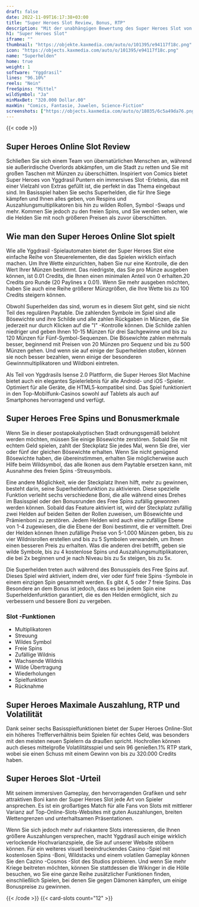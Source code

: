 ```yaml
---
draft: false
date: 2022-11-09T16:17:38+03:00
title: "Super Heroes Slot Review, Bonus, RTP"
description: "Mit der unabhängigen Bewertung des Super Heroes Slot von Yggdrasil können Sie kostenlos oder echtes Geld spielen und hier einen Bonus erhalten!"
h1: "Super Heroes Slot"
iframe: ""
thumbnail: "https://objekte.kaxmedia.com/auto/o/101395/e94117f18c.png"
icon: "https://objects.kaxmedia.com/auto/o/101395/e94117f18c.png"
name: "Superhelden"
home: true
weight: 1
software: "Yggdrasil"
lines: "96.10%"
reels: "Nein"
freeSpins: "Mittel"
wildSymbol: "Ja"
minMaxBet: "320.000 Dollar.00"
maxWin: "Comics, Fantasie, Juwelen, Science-Fiction"
screenshots: ["https://objects.kaxmedia.com/auto/o/18035/6c5a49da76.png"]
---
```


{{< code >}}<h2>Super Heroes Online Slot Review</h2><p>Schließen Sie sich einem Team von übernatürlichen Menschen an, während sie außerirdische Overlords abkämpfen, um die Stadt zu retten und Sie mit großen Taschen mit Münzen zu überschütten. Inspiriert von Comics bietet Super Heroes von Yggdrasil Puntern ein immersives Slot -Erlebnis, das mit einer Vielzahl von Extras gefüllt ist, die perfekt in das Thema eingebaut sind. Im Basisspiel haben Sie sechs Superhelden, die für Ihre Siege kämpfen und Ihnen alles geben, von Respins und Auszahlungsmultiplikatoren bis hin zu wilden Rollen, Symbol -Swaps und mehr. Kommen Sie jedoch zu den freien Spins, und Sie werden sehen, wie die Helden Sie mit noch größeren Preisen als zuvor überschütten.</p><h2>Wie man den Super Heroes Online Slot spielt</h2><p>Wie alle Yggdrasil -Spielautomaten bietet der Super Heroes Slot eine einfache Reihe von Steuerelementen, die das Spielen wirklich einfach machen. Um Ihre Wette einzurichten, haben Sie nur eine Kontrolle, die den Wert Ihrer Münzen bestimmt. Das niedrigste, das Sie pro Münze ausgeben können, ist 0.01 Credits, die Ihnen einen minimalen Anteil von 0 erhalten.20 Credits pro Runde (20 Paylines x 0.01). Wenn Sie mehr ausgeben möchten, haben Sie auch eine Reihe größerer Münzgrößen, die Ihre Wette bis zu 100 Credits steigern können.</p><p>Obwohl Superhelden das sind, worum es in diesem Slot geht, sind sie nicht Teil des regulären Paytable. Die zahlenden Symbole im Spiel sind alle Bösewichte und ihre Schilde und alle zahlen Rückgaben in Münzen, die Sie jederzeit nur durch Klicken auf die "I" -Kontrolle können. Die Schilde zahlen niedriger und geben Ihnen 10-15 Münzen für drei Sachgewinne und bis zu 120 Münzen für Fünf-Symbol-Sequenzen.  Die Bösewichte zahlen mehrmals besser, beginnend mit Preisen von 20 Münzen pro Sequenz und bis zu 500 Münzen gehen. Und wenn sie auf einige der Superhelden stoßen, können sie noch besser bezahlen, wenn einige der besonderen Gewinnmultiplikatoren und Wildboni eintreten.</p><p>Als Teil von Yggdrasils Isense 2.0 Plattform, die Super Heroes Slot Machine bietet auch ein elegantes Spielerlebnis für alle Android- und iOS -Spieler. Optimiert für alle Geräte, die HTML5-kompatibel sind. Das Spiel funktioniert in den Top-Mobilfunk-Casinos sowohl auf Tablets als auch auf Smartphones hervorragend und verfügt.</p><h2>Super Heroes Free Spins und Bonusmerkmale</h2><p>Wenn Sie in dieser postapokalyptischen Stadt ordnungsgemäß belohnt werden möchten, müssen Sie einige Bösewichte zerstören. Sobald Sie mit echtem Geld spielen, zahlt der Steckplatz Sie jedes Mal, wenn Sie drei, vier oder fünf der gleichen Bösewichte erhalten. Wenn Sie nicht genügend Bösewichte haben, die übereinstimmen, erhalten Sie möglicherweise auch Hilfe beim Wildsymbol, das alle Ikonen aus dem Paytable ersetzen kann, mit Ausnahme des freien Spins -Streusymbols.</p><p>Eine andere Möglichkeit, wie der Steckplatz Ihnen hilft, mehr zu gewinnen, besteht darin, seine Superheldenfunktion zu aktivieren.  Diese spezielle Funktion verleiht sechs verschiedene Boni, die alle während eines Drehes im Basisspiel oder den Bonusrunden des Free Spins zufällig gewonnen werden können. Sobald das Feature aktiviert ist, wird der Steckplatz zufällig zwei Helden auf beiden Seiten der Rollen zuweisen, um Bösewichte und Prämienboni zu zerstören. Jedem Helden wird auch eine zufällige Ebene von 1-4 zugewiesen, die die Ebene der Boni bestimmt, die er vermittelt. Drei der Helden können Ihnen zufällige Preise von 5-1.000 Münzen geben, bis zu vier Wildnisrollen erstellen und bis zu 5 Symbolen verwandeln, um Ihnen einen besseren Preis zu erhalten. Was die anderen drei betrifft, geben sie wilde Symbole, bis zu 4 kostenlose Spins und Auszahlungsmultiplikatoren, die bei 2x beginnen und je nach Niveau bis zu 5x steigen, bis zu 5x.</p><p>Die Superhelden treten auch während des Bonusspiels des Free Spins auf. Dieses Spiel wird aktiviert, indem drei, vier oder fünf freie Spins -Symbole in einem einzigen Spin gesammelt werden. Es gibt 4, 5 oder 7 freie Spins. Das Besondere an dem Bonus ist jedoch, dass es bei jedem Spin eine Superheldenfunktion garantiert, die es den Helden ermöglicht, sich zu verbessern und bessere Boni zu vergeben.</p><h3>
Slot -Funktionen</h3><ul>
<li></span>
Multiplikatoren</li>
<li></span>
Streuung</li>
<li></span>
Wildes Symbol</li>
<li></span>
Freie Spins</li>
<li></span>
Zufällige Wildnis</li>
<li></span>
Wachsende Wildnis</li>
<li></span>
Wilde Übertragung</li>
<li></span>
Wiederholungen</li>
<li></span>
Spielfunktion</li>
<li></span>
Rücknahme</li></ul><h2>Super Heroes Maximale Auszahlung, RTP und Volatilität</h2><p>Dank seiner sechs Basisspielfunktionen bietet der Super Heroes Online-Slot ein höheres Trefferverhältnis beim Spielen für echtes Geld, was besonders mit den meisten neuen Spielern da draußen spricht. Hochrollen können auch dieses mittelgroße Volatilitätsspiel und sein 96 genießen.1% RTP stark, wobei sie einen Schuss mit einem Gewinn von bis zu 320.000 Credits haben.</p><h2>Super Heroes Slot -Urteil</h2><p>Mit seinem immersiven Gameplay, den hervorragenden Grafiken und sehr attraktiven Boni kann der Super Heroes Slot jede Art von Spieler ansprechen. Es ist ein großartiges Match für alle Fans von Slots mit mittlerer Varianz auf Top-Online-Slots-Websites mit guten Auszahlungen, breiten Wettengrenzen und unterhaltsamen Präsentationen.</p><p>Wenn Sie sich jedoch mehr auf riskantere Slots interessieren, die Ihnen größere Auszahlungen versprechen, macht Yggdrasil auch einige wirklich verlockende Hochvarianzspiele, die Sie auf unserer Website stöbern können.  Für ein weiteres visuell beeindruckendes Casino -Spiel mit kostenlosen Spins -Boni, Wildstacks und einem volatilen Gameplay können Sie den Cazino -Cosmos -Slot des Studios probieren. Und wenn Sie mehr Kriege beitreten möchten, können Sie stattdessen die Wikinger in die Hölle besuchen, wo Sie eine ganze Reihe zusätzlicher Funktionen finden, einschließlich Spielen, bei denen Sie gegen Dämonen kämpfen, um einige Bonuspreise zu gewinnen.</p>{{< /code >}}
 {{< card-slots count="12" >}}